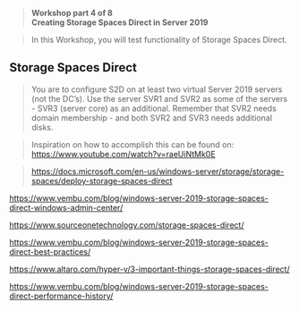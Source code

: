 >   **Workshop part 4 of 8**  
>   **Creating Storage Spaces Direct in Server 2019**

>   In this Workshop, you will test functionality of Storage Spaces Direct.

Storage Spaces Direct
---------------------

>   You are to configure S2D on at least two virtual Server 2019 servers (not
>   the DC’s). Use the server SVR1 and SVR2 as some of the servers - SVR3
>   (server core) as an additional. Remember that SVR2 needs domain membership -
>   and both SVR2 and SVR3 needs additional disks.

>   Inspiration on how to accomplish this can be found on:  
>   <https://www.youtube.com/watch?v=raeUiNtMk0E>

>   <https://docs.microsoft.com/en-us/windows-server/storage/storage-spaces/deploy-storage-spaces-direct>

<https://www.vembu.com/blog/windows-server-2019-storage-spaces-direct-windows-admin-center/>

<https://www.sourceonetechnology.com/storage-spaces-direct/>

<https://www.vembu.com/blog/windows-server-2019-storage-spaces-direct-best-practices/>

<https://www.altaro.com/hyper-v/3-important-things-storage-spaces-direct/>

<https://www.vembu.com/blog/windows-server-2019-storage-spaces-direct-performance-history/>
